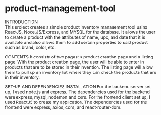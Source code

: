 # product-management-tool
INTRODUCTION    
This project creates a simple product inventory management tool using ReactJS, Node.JS/Express, and MYSQL for the database. 
It allows the user to create a product with the attributes of name, upc, and date that it is available and also allows them
to add certain properties to said product such as brand, color, etc.

CONTENTS
It consists of two pages: a product creation page and a listing page. With the product creation page, the user will be able
to enter in products that are to be stored in their invention. The listing page will allow them to pull up an inventory 
list where they can check the products that are in their inventory.

SET-UP AND DEPENDENCIES INSTALLATION
For the backend server set up, I used node.js and express. The dependencies used for the backend were express, mysql, nodemon and cors. 
For the frontend client set up, I used ReactJS to create my application. The dependencies used for the frontend were express, axios, cors,
and react-router-dom. 
